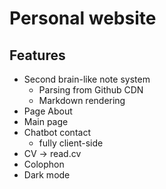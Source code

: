 # Personal website

## Features

- Second brain-like note system
  - Parsing from Github CDN
  - Markdown rendering
- Page About
- Main page
- Chatbot contact
  - fully client-side
- CV -> read.cv
- Colophon
- Dark mode
